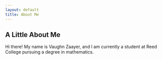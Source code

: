 ```yaml
---
layout: default
title: About Me
---
```

## A Little About Me

Hi there! My name is Vaughn Zaayer, and I am currently a student at Reed College pursuing a degree in mathematics.


